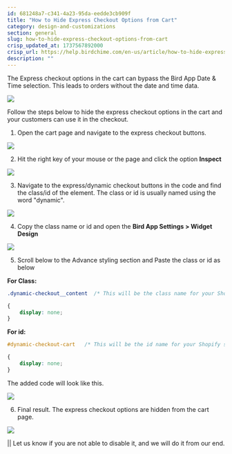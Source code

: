 ```yaml
---
id: 681248a7-c341-4a23-95da-eedde3cb909f
title: "How to Hide Express Checkout Options from Cart"
category: design-and-customizations
section: general
slug: how-to-hide-express-checkout-options-from-cart
crisp_updated_at: 1737567892000
crisp_url: https://help.birdchime.com/en-us/article/how-to-hide-express-checkout-options-from-cart-aj6pyf/
description: ""
---
```


The Express checkout options in the cart can bypass the Bird App Date & Time selection. This leads to orders without the date and time data.

![](https://storage.crisp.chat/users/helpdesk/website/ca826b447482b000/image_179y7oy.png)

Follow the steps below to hide the express checkout options in the cart and your customers can use it in the checkout.

1. Open the cart page and navigate to the express checkout buttons.

![](https://storage.crisp.chat/users/helpdesk/website/ca826b447482b000/image_cm96w6.png)

2. Hit the right key of your mouse or the page and click the option **Inspect**

![](https://storage.crisp.chat/users/helpdesk/website/ca826b447482b000/image_dzv435.png)

3. Navigate to the express/dynamic checkout buttons in the code and find the class/id of the element. The class or id is usually named using the word "dynamic".

![](https://storage.crisp.chat/users/helpdesk/website/ca826b447482b000/image_12voec.png)

4. Copy the class name or id and open the **Bird App Settings > Widget Design**

![](https://storage.crisp.chat/users/helpdesk/website/ca826b447482b000/widget-design_u4wlje.png)

5. Scroll below to the Advance styling section and Paste the class or id as below

**For Class:**

```css
.dynamic-checkout__content  /* This will be the class name for your Shopify store's dynamic checkout buttons */

{
    display: none;
}
```

**For id:**

```css
#dynamic-checkout-cart   /* This will be the id name for your Shopify store's dynamic checkout buttons */

{
    display: none;
}
```

The added code will look like this.

![](https://storage.crisp.chat/users/helpdesk/website/ca826b447482b000/screenshot-2024-12-16-133030_13kcqas.png)

6. Final result. The express checkout options are hidden from the cart page.

![](https://storage.crisp.chat/users/helpdesk/website/ca826b447482b000/image_nmnqp3.png)

|| Let us know if you are not able to disable it, and we will do it from our end.
